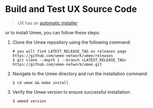 # Build and Test UX Source Code



> UX has an [automatic installer](https://install.umee.cc) 
 
or to install Umee, you can follow these steps:
 
 1. Clone the Umee repository using the following command:
    ```
    # you will find LATEST_RELEASE_TAG on releases page https://github.com/umee-network/umee/releases
    $ git clone --depth 1 --branch <LATEST_RELEASE_TAG> https://github.com/umee-network/umee.git
    ```
 2. Navigate to the Umee directory and run the installation command:
    ```
    $ cd umee && make install
    ```
 3. Verify the Umee version to ensure successful installation:
    ```
    $ umeed version
    ```
